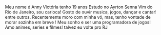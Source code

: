 Meu nome é Anny Victória 
tenho 19 anos 
Estudo no Ayrton Senna 
Vim do Rio de Janeiro, sou carioca!
Gosto de ouvir musica, jogos, dançar e cantar! entre outros.
Recentemente moro com minha vó, mas, tenho vontade de morar sozinha em breve !
Meu sonho e ser uma programadora de jogos!
Amo animes, series e filmes!
talvez eu volte pro RJ
<!---
AnnyVicky/AnnyVicky is a ✨ special ✨ repository because its `README.md` (this file) appears on your GitHub profile.
You can click the Preview link to take a look at your changes.
--->
